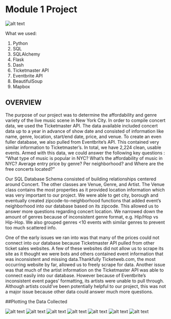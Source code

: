 # Module 1 Project
![alt text](https://github.com/briansrebrenik/Mod-1-Project/blob/master/screenshots/Screen%20Shot%202018-11-19%20at%201.23.52%20PM.png?raw=true)

What we used:

1. Python
2. SQL
3. SQLAlchemy
4. Flask
5. Dash
6. Ticketmaster API
7. Eventbrite API
8. BeautifulSoup
9. Mapbox 


## OVERVIEW
The purpose of our project was to determine the affordability and genre variety of the live music scene in New York City. In order to compile concert data, we used the Ticketmaster API. The data available included concert data up to a year in advance of show date and
consisted of information like name, genre, location, start/end date, price, and venue. To create an even fuller database,
we also pulled from Eventbrite’s API. This contained very similar information to
Ticketmaster’s. In total, we have 2,224 clean, usable events. Armed with this data, we could answer the following key questions : “What type of music is popular in NYC? What’s the affordability of music in NYC?
Average entry price by genre? Per neighborhood? and Where are the free concerts located?”

Our SQL Database Schema consisted of building relationships centered around Concert.
The other classes are Venue, Genre, and Artist. The Venue class contains the most properties
as it provided location information which was very important to our project. We were able to get
city, borough and eventually created zipcode-to-neighborhood functions that added event’s neighborhood
into our database based on its zipcode. This allowed us to answer more questions regarding concert location.
We narrowed down the amount of genres because of inconsistent genre format, e.g. Hip/Hop vs Hip-Hop.
We also grouped genres <10 events with similar genres to prevent too much scattered info.

One of the early issues we ran into was that many of the prices could not connect into our database because Ticketmaster API pulled
from other ticket sales websites. A few of these websites did not allow us to scrape its site as it thought
we were bots and others contained event information that was inconsistent and missing data.Thankfully Ticketweb.com,
the most occurring website by far, allowed us to freely scrape for data. Another issue was that
much of the artist information on the Ticketmaster API was able to connect easily into our database.
However because of Eventbrite’s inconsistent event pages’ formatting, its artists were unable to pull through.
Although artists could’ve been potentially helpful to our project, this was not a major issue because other data could answer much more questions.

##Plotting the Data Collected

![alt text](https://github.com/briansrebrenik/Mod-1-Project/blob/master/screenshots/Screen%20Shot%202018-11-19%20at%203.33.41%20PM.png)
![alt text](https://github.com/briansrebrenik/Mod-1-Project/blob/master/screenshots/Screen%20Shot%202018-11-19%20at%203.34.05%20PM.png)
![alt text](https://github.com/briansrebrenik/Mod-1-Project/blob/master/screenshots/Screen%20Shot%202018-11-19%20at%203.34.36%20PM.png)
![alt text](https://github.com/briansrebrenik/Mod-1-Project/blob/master/screenshots/Screen%20Shot%202018-11-19%20at%203.34.53%20PM.png)
![alt text](https://github.com/briansrebrenik/Mod-1-Project/blob/master/screenshots/Screen%20Shot%202018-11-19%20at%203.35.22%20PM.png)
![alt text](https://github.com/briansrebrenik/Mod-1-Project/blob/master/screenshots/Screen%20Shot%202018-11-19%20at%203.35.36%20PM.png)
![alt text](https://github.com/briansrebrenik/Mod-1-Project/blob/master/screenshots/Screen%20Shot%202018-11-19%20at%203.35.50%20PM.png)
